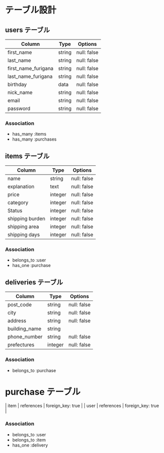 # テーブル設計

## users テーブル

| Column              | Type   | Options     |
| ------------------- | ------ | ----------- |
| first_name          | string | null: false |
| last_name           | string | null: false |
| first_name_furigana | string | null: false |
| last_name_furigana  | string | null: false |
| birthday            | data   | null: false |
| nick_name           | string | null: false |
| email               | string | null: false |
| password            | string | null: false |

### Association

- has_many :items
- has_many :purchases

## items テーブル

| Column          | Type    | Options     |
| --------------- | --------| ----------- |
| name            | string  | null: false |
| explanation     | text    | null: false |
| price           | integer | null: false |
| category        | integer | null: false |
| Status          | integer | null: false |
| shipping burden | integer | null: false |
| shipping area   | integer | null: false |
| shipping days   | integer | null: false |

### Association

- belongs_to :user
- has_one :purchase

## deliveries テーブル

| Column        | Type    | Options     |
| ------------- | ------- | ----------- |
| post_code     | string  | null: false |
| city          | string  | null: false |
| address       | string  | null: false |
| building_name | string  |             |
| phone_number  | string  | null: false |
| prefectures   | integer | null: false |

### Association

- belongs_to :purchase


# purchase テーブル

| item | references | foreign_key: true |
| user | references | foreign_key: true |

### Association

- belongs_to :user
- belongs_to :item
- has_one :delivery
